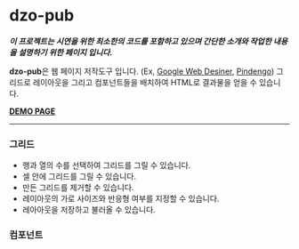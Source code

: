 # dzo-pub

***이 프로젝트는 시연을 위한 최소한의 코드를 포함하고 있으며 간단한 소개와 작업한 내용을 설명하기 위한 페이지 입니다.***

**dzo-pub**은 웹 페이지 저작도구 입니다. (Ex, [Google Web Desiner](https://www.google.co.kr/intl/ko/webdesigner), [Pindengo](https://pingendo.com))
그리드로 레이아웃을 그리고 컴포넌트들을 배치하여 HTML로 결과물을 얻을 수 있습니다.

**[DEMO PAGE](http://bgrooot.github.io/dpub/dpub.html)**

- - -
 
### 그리드
 - 행과 열의 수를 선택하여 그리드를 그릴 수 있습니다.
 - 셀 안에 그리드를 그릴 수 있습니다.
 - 만든 그리드를 제거할 수 있습니다.
 - 레이아웃의 가로 사이즈와 반응형 여부를 지정할 수 있습니다. 
 - 레아아웃을 저장하고 불러올 수 있습니다.

### 컴포넌트

